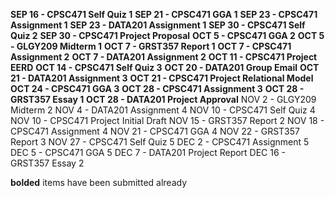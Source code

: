 **SEP 16 - CPSC471 Self Quiz 1**
**SEP 21 - CPSC471 GGA 1**
**SEP 23 - CPSC471 Assignment 1**
**SEP 23 - DATA201 Assignment 1**
**SEP 30 - CPSC471 Self Quiz 2**
**SEP 30 - CPSC471 Project Proposal**
**OCT 5 - CPSC471 GGA 2**
**OCT 5 - GLGY209 Midterm 1**
**OCT 7 - GRST357 Report 1**
**OCT 7 - CPSC471 Assignment 2**
**OCT 7 - DATA201 Assignment 2**
**OCT 11 - CPSC471 Project EERD**
**OCT 14 - CPSC471 Self Quiz 3**
**OCT 20 - DATA201 Group Email**
**OCT 21 - DATA201 Assignment 3**
**OCT 21 - CPSC471 Project Relational Model**
**OCT 24 - CPSC471 GGA 3**
**OCT 28 - CPSC471 Assignment 3**
**OCT 28 - GRST357 Essay 1**
**OCT 28 - DATA201 Project Approval**
NOV 2 - GLGY209 Midterm 2
NOV 4 - DATA201 Assignment 4
NOV 10 - CPSC471 Self Quiz 4
NOV 10 - CPSC471 Project Initial Draft
NOV 15 - GRST357 Report 2
NOV 18 - CPSC471 Assignment 4
NOV 21 - CPSC471 GGA 4
NOV 22 - GRST357 Report 3
NOV 27 - CPSC471 Self Quiz 5
DEC 2 - CPSC471 Assignment 5
DEC 5 - CPSC471 GGA 5
DEC 7 - DATA201 Project Report
DEC 16 - GRST357 Essay 2

**bolded** items have been submitted already